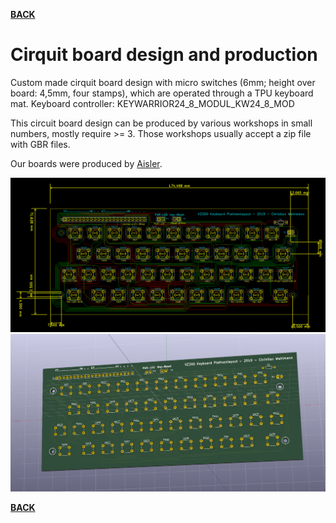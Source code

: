 **[BACK](README.md)**
# <a name="circuitboarddesign">Cirquit board design and production</a>

Custom made cirquit board design with micro switches (6mm; height over board: 4,5mm, four stamps), which are operated through a TPU keyboard mat. Keyboard controller: KEYWARRIOR24_8_MODUL_KW24_8_MOD

This circuit board design can be produced by various workshops in small numbers, mostly require >= 3. Those workshops usually accept a zip file with GBR files.

Our boards were produced by [Aisler](https://aisler.net). 

![Circuit design Keyboard](../tastatur/screenshots/vz200-keyboard-laypout-v1.0.png "Circuit design Keyboard")
![Circuit design Keyboard](../tastatur/screenshots/vz200-keyboard-laypout-3d-v1.0.png "Circuit design Keyboard")

**[BACK](README.md)**

